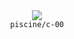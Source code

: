<div align="center">
  <img src=https://skillicons.dev/icons?i=c />
  <br />
  <code>piscine/c-00</code>
</div>
